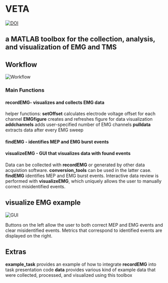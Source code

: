 # **VETA** 
[![DOI](https://zenodo.org/badge/159408605.svg)](https://zenodo.org/badge/latestdoi/159408605)

## a MATLAB toolbox for the collection, analysis, and visualization of EMG and TMS

## Workflow

![Workflow](https://raw.githubusercontent.com/greenhouselab/Veta/master/figures/Fig1_veta.jpg)

### Main Functions
	
#### recordEMG- visualizes and collects EMG data
helper functions:
	**setOffset** calculates electrode voltage offset for each channel
	**EMGfigure** creates and refreshes figure for data visualization
	**addchannels** adds user-specified number of EMG channels 
	**pulldata** extracts data after every EMG sweep
#### findEMG - identifies MEP and EMG burst events
#### visualizeEMG - GUI that visualizes data with found events

Data can be collected with **recordEMG** or generated by other data acquistion software. **conversion_tools** can be used in the latter case. **findEMG** identifies MEP and EMG burst events. Interactive data review is performed with **visualizeEMG**, which uniquely allows the user to manually correct misidentified events.

## visualize EMG example

![GUI](https://raw.githubusercontent.com/greenhouselab/Veta/master/figures/Fig3_veta.jpg)

Buttons on the left allow the user to both correct MEP and EMG events and clear misidentified events. Metrics that correspond to identified events are displayed on the right.
## Extras

**example_task** provides an example of how to integrate **recordEMG** into task presentation code
**data** provides various kind of example data that were collected, processed, and visualized using this toolbox


